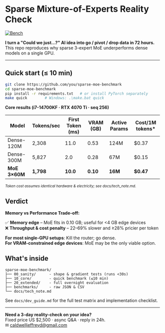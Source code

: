 # Sparse Mixture-of-Experts Reality Check
[![Bench](https://img.shields.io/badge/bench-pass-brightgreen)](benchmarks/results.csv)

**I turn a "Could we just...?" AI idea into go / pivot / drop data in 72 hours.**  
This repo reproduces why sparse 3-expert MoE underperforms dense models on a single GPU.

---

## Quick start (≤ 10 min)

```bash
git clone https://github.com/you/sparse-moe-benchmark
cd sparse-moe-benchmark
pip install -r requirements.txt   # or install PyTorch separately
make quick        # Windows: .\make.bat quick
```

**Core results (i7-14700KF · RTX 4070 Ti · seq 256)**

| Model | Tokens/sec | First Token (ms) | VRAM (GB) | Active Params | Cost/1M tokens* |
|-------|------------|------------------|-----------|---------------|----------------|
| Dense-120M | 2,308 | 11.0 | 0.53 | 124M | $0.37 |
| Dense-300M | 5,827 | 2.0 | 0.28 | 67M | $0.15 |
| **MoE 3×60M** | **1,798** | **10.0** | **0.10** | **16M** | **$0.47** |

<sub>*Token cost assumes identical hardware & electricity; see docs/tech_note.md.*</sub>

## Verdict

**Memory vs Performance Trade-off:**

✅ **Memory edge** – MoE fits in 0.10 GB; useful for <4 GB edge devices  
❌ **Throughput & cost penalty** – 22–69% slower and ≥28% pricier per token

**For most single-GPU setups**: Kill the router; go dense.  
**For VRAM-constrained edge devices**: MoE may be the only viable option.

## What's inside

```
sparse-moe-benchmark/
├── 00_sanity/      - shape & gradient tests (runs <30s)
├── 10_core/        - quick benchmark (≤10 min)
├── 20_extended/    - full overnight evaluation
├── benchmarks/     - raw JSON & CSV
└── docs/tech_note.md
```

See `docs/dev_guide.md` for the full test matrix and implementation checklist.

---

**Need a 3-day reality-check on your idea?**  
Fixed price US $2,500 · async Q&A · reply in 24h.  
✉ caldwelljeffreyd@gmail.com 